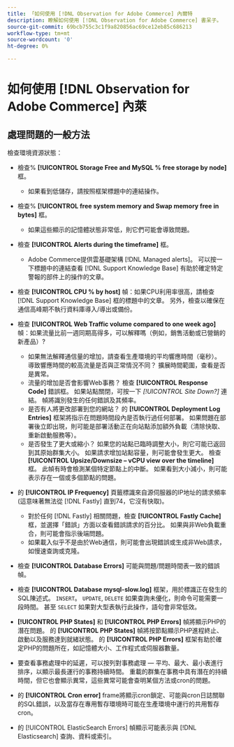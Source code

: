 ```yaml
---
title: 「如何使用 [!DNL Observation for Adobe Commerce] 內爾特
description: 瞭解如何使用 [!DNL Observation for Adobe Commerce] 書呆子。
source-git-commit: 69bcb755c3c1f9a820856ac69ce12eb85c686213
workflow-type: tm+mt
source-wordcount: '0'
ht-degree: 0%

---
```


# 如何使用 [!DNL Observation for Adobe Commerce] 內萊

## 處理問題的一般方法

檢查環境資源狀態：

* 檢查% **[!UICONTROL Storage Free and MySQL % free storage by node]** 框。

   * 如果看到低儲存，請按照框架標題中的連結操作。

* 檢查% **[!UICONTROL free system memory and Swap memory free in bytes]** 框。

   * 如果這些顯示的記憶體狀態非常低，則它們可能會導致問題。

* 檢查 **[!UICONTROL Alerts during the timeframe]** 框。

   * Adobe Commerce提供雲基礎架構 [!DNL Managed alerts]。 可以按一下標題中的連結查看 [!DNL Support Knowledge Base] 有助於確定特定警報的部件上的操作的文章。

* 檢查 **[!UICONTROL CPU % by host]** 幀：如果CPU利用率很高，請檢查 [!DNL Support Knowledge Base] 框的標題中的文章。 另外，檢查以確保在通信高峰期不執行資料庫導入/導出或備份。

* 檢查 **[!UICONTROL Web Traffic volume compared to one week ago]** 幀：如果流量比前一週同期高得多，可以解釋嗎（例如，銷售活動或已營銷的新產品）?
   * 如果無法解釋通信量的增加，請查看生產環境的平均響應時間（毫秒）。 導致響應時間的較高流量是否與正常情況不同？ 擴展時間範圍，查看是否是異常。
   * 流量的增加是否會影響Web事務？ 檢查 **[!UICONTROL Response Code]** 錯誤框。 如果站點關閉，可按一下 *[!UICONTROL Site Down?]* 連結。 幀將識別發生的任何錯誤及其頻率。
   * 是否有人將更改部署到您的網站？ 的 **[!UICONTROL Deployment Log Entries]** 框架將指示在問題時間段內是否執行過任何部署。 如果問題在部署後立即出現，則可能是部署活動正在向站點添加額外負載（清除快取、重新啟動服務等）。
   * 是否發生了更大或縮小？ 如果您的站點已臨時調整大小，則它可能已返回到其原始群集大小。 如果請求增加站點容量，則可能會發生更大。 檢查 **[!UICONTROL Upsize/Downsize – vCPU view over the timeline]** 框。 此幀有時會檢測某個特定節點上的中斷。 如果看到大小減小，則可能表示存在一個或多個節點的問題。

* 的 **[!UICONTROL IP Frequency]** 頁籤標識來自源伺服器的IP地址的請求頻率(這意味著無法從 [!DNL Fastly] 直到74，它沒有快取)。

   * 對於任何 [!DNL Fastly] 相關問題，檢查 **[!UICONTROL Fastly Cache]** 框，並選擇「錯誤」方面以查看錯誤請求的百分比。 如果與非Web負載重合，則可能會指示後端問題。
   * 如果載入似乎不是由於Web通信，則可能會出現錯誤或生成非Web請求，如慢速查詢或克隆。

* 檢查 **[!UICONTROL Database Errors]** 可能與問題/問題時間表一致的錯誤幀。
* 檢查 **[!UICONTROL Database mysql-slow.log]** 框架，用於標識正在發生的SQL陳述式。 `INSERT`。 `UPDATE`, `DELETE` 如果查詢未優化，則命令可能需要一段時間。 甚至 `SELECT` 如果對大型表執行此操作，語句會非常低效。
* **[!UICONTROL PHP States]** 和 **[!UICONTROL PHP Errors]** 幀將顯示PHP的潛在問題。 的 **[!UICONTROL PHP States]** 幀將按節點顯示PHP進程終止、啟動以及服務達到就緒狀態。 的 **[!UICONTROL PHP Errors]** 框架有助於確定PHP的問題所在，如記憶體大小、工作程式或伺服器數量。
* 要查看事務處理中的延遲，可以按列對事務處理 — 平均、最大、最小表進行排序，以顯示最長運行的事務持續時間。 重載的群集在事務中具有潛在的持續時間，但它也會顯示異常，這些異常可能會查明某個方法或cron的問題。
* 的 **[!UICONTROL Cron error]** frame將顯示cron鎖定、可能與cron日誌關聯的SQL錯誤，以及當存在專用暫存環境時可能在生產環境中運行的共用暫存cron。
* 的 [!UICONTROL ElasticSearch Errors] 幀顯示可能表示與 [!DNL Elasticsearch] 查詢、資料或索引。
